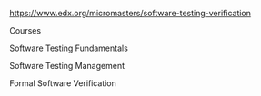 https://www.edx.org/micromasters/software-testing-verification

Courses

 Software Testing Fundamentals

 Software Testing Management

 Formal Software Verification
